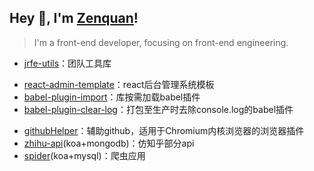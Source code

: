 ## Hey 👋, I'm [Zenquan](https://zenquan.vercel.app)!

>  I'm a front-end developer, focusing on front-end engineering.

- [jrfe-utils](https://github.com/Zenquan/jrfe-utils)：团队工具库
<!-- - [happy-ui](https://github.com/Zenquan/happy-ui)：一个vue3组件库 -->
- [react-admin-template](https://github.com/Zenquan/react-admin-template)：react后台管理系统模板
- [babel-plugin-import](https://github.com/Zenquan/babel-plugin-import)：库按需加载babel插件
- [babel-plugin-clear-log](https://github.com/Zenquan/babel-plugin-clear-log)：打包至生产时去除console.log的babel插件
<!-- - [browserHelper](https://github.com/Zenquan/browserHelper)：辅助工作的浏览器插件助手 -->
- [githubHelper](https://github.com/Zenquan/githubHelper)：辅助github，适用于Chromium内核浏览器的浏览器插件
- [zhihu-api](https://github.com/Zenquan/zhihu-api)(koa+mongodb)：仿知乎部分api
- [spider](https://github.com/Zenquan/spider)(koa+mysql)：爬虫应用
 
<div>
   <!--<img src="https://github-readme-stats.vercel.app/api/top-langs/?username=zenquan&layout=compact" />-->
   <!--<img src="https://github-readme-stats.vercel.app/api?username=zenquan&show_icons=true&icon_color=38ADD8&text_color=ffffff&bg_color=000000&hide_title=true" />-->
</div>
